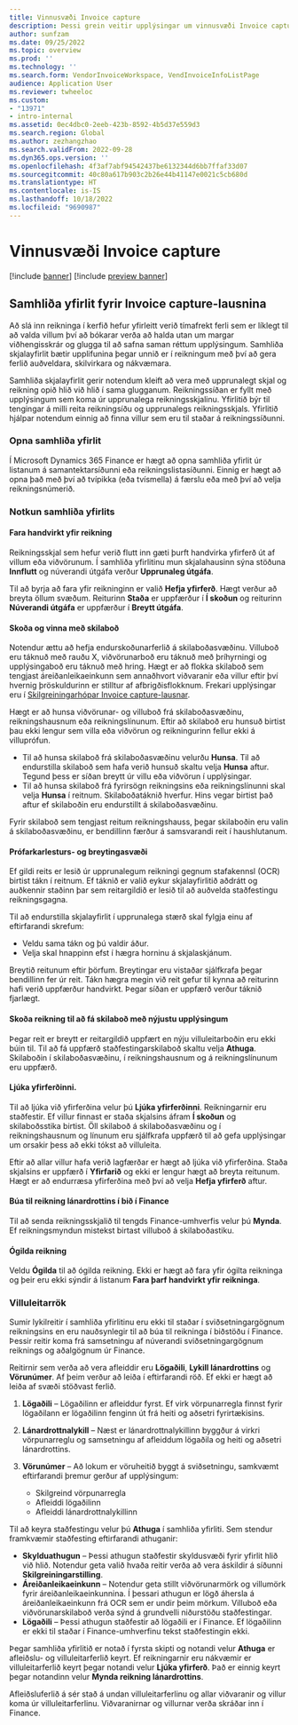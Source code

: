 ```yaml
---
title: Vinnusvæði Invoice capture
description: Þessi grein veitir upplýsingar um vinnusvæði Invoice capture.
author: sunfzam
ms.date: 09/25/2022
ms.topic: overview
ms.prod: ''
ms.technology: ''
ms.search.form: VendorInvoiceWorkspace, VendInvoiceInfoListPage
audience: Application User
ms.reviewer: twheeloc
ms.custom:
- "13971"
- intro-internal
ms.assetid: 0ec4dbc0-2eeb-423b-8592-4b5d37e559d3
ms.search.region: Global
ms.author: zezhangzhao
ms.search.validFrom: 2022-09-28
ms.dyn365.ops.version: ''
ms.openlocfilehash: 4f3af7abf94542437be6132344d6bb7ffaf33d07
ms.sourcegitcommit: 40c80a617b903c2b26e44b41147e0021c5cb680d
ms.translationtype: HT
ms.contentlocale: is-IS
ms.lasthandoff: 10/18/2022
ms.locfileid: "9690987"
---
```

# <a name="invoice-capture-solution-workspace"></a>Vinnusvæði Invoice capture

[!include [banner](../includes/banner.md)]
[!include [preview banner](../includes/preview-banner.md)]

## <a name="side-by-side-viewer-for-the-invoice-capture-solution"></a>Samhliða yfirlit fyrir Invoice capture-lausnina

Að slá inn reikninga í kerfið hefur yfirleitt verið tímafrekt ferli sem er líklegt til að valda villum því að bókarar verða að halda utan um margar viðhengisskrár og glugga til að safna saman réttum upplýsingum. Samhliða skjalayfirlit bætir upplifunina þegar unnið er í reikningum með því að gera ferlið auðveldara, skilvirkara og nákvæmara.

Samhliða skjalayfirlit gerir notendum kleift að vera með upprunalegt skjal og reikning opið hlið við hlið í sama glugganum. Reikningssíðan er fyllt með upplýsingum sem koma úr upprunalega reikningsskjalinu. Yfirlitið býr til tengingar á milli reita reikningsíðu og upprunalegs reikningsskjals. Yfirlitið hjálpar notendum einnig að finna villur sem eru til staðar á reikningssíðunni.

### <a name="open-the-side-by-side-viewer"></a>Opna samhliða yfirlit

Í Microsoft Dynamics 365 Finance er hægt að opna samhliða yfirlit úr listanum á samantektarsíðunni eða reikningslistasíðunni. Einnig er hægt að opna það með því að tvípikka (eða tvísmella) á færslu eða með því að velja reikningsnúmerið.

### <a name="using-the-side-by-side-viewer"></a>Notkun samhliða yfirlits

#### <a name="manually-review-an-invoice"></a>Fara handvirkt yfir reikning

Reikningsskjal sem hefur verið flutt inn gæti þurft handvirka yfirferð út af villum eða viðvörunum. Í samhliða yfirlitinu mun skjalahausinn sýna stöðuna **Innflutt** og núverandi útgáfa verður **Upprunaleg útgáfa**.

Til að byrja að fara yfir reikninginn er valið **Hefja yfirferð**. Hægt verður að breyta öllum svæðum. Reiturinn **Staða** er uppfærður í **Í skoðun** og reiturinn **Núverandi útgáfa** er uppfærður í **Breytt útgáfa**.

#### <a name="view-and-work-with-messages"></a>Skoða og vinna með skilaboð

Notendur ættu að hefja endurskoðunarferlið á skilaboðasvæðinu. Villuboð eru táknuð með rauðu X, viðvörunarboð eru táknuð með þríhyrningi og upplýsingaboð eru táknuð með hring. Hægt er að flokka skilaboð sem tengjast áreiðanleikaeinkunn sem annaðhvort viðvaranir eða villur eftir því hvernig þröskuldurinn er stilltur af afbrigðisflokknum. Frekari upplýsingar eru í [Skilgreiningarhópar Invoice capture-lausnar](invoice-capture-config-group.md).

Hægt er að hunsa viðvörunar- og villuboð frá skilaboðasvæðinu, reikningshausnum eða reikningslínunum. Eftir að skilaboð eru hunsuð birtist þau ekki lengur sem villa eða viðvörun og reikningurinn fellur ekki á villuprófun.

- Til að hunsa skilaboð frá skilaboðasvæðinu velurðu **Hunsa**. Til að endurstilla skilaboð sem hafa verið hunsuð skaltu velja **Hunsa** aftur. Tegund þess er síðan breytt úr villu eða viðvörun í upplýsingar.
- Til að hunsa skilaboð frá fyrirsögn reikningsins eða reikningslínunni skal velja **Hunsa** í reitnum. Skilaboðatáknið hverfur. Hins vegar birtist það aftur ef skilaboðin eru endurstillt á skilaboðasvæðinu.

Fyrir skilaboð sem tengjast reitum reikningshauss, þegar skilaboðin eru valin á skilaboðasvæðinu, er bendillinn færður á samsvarandi reit í haushlutanum.

#### <a name="proofread-and-edit-fields"></a>Prófarkarlesturs- og breytingasvæði

Ef gildi reits er lesið úr upprunalegum reikningi gegnum stafakennsl (OCR) birtist tákn í reitnum. Ef táknið er valið eykur skjalayfirlitið aðdrátt og auðkennir staðinn þar sem reitargildið er lesið til að auðvelda staðfestingu reikningsgagna.

Til að endurstilla skjalayfirlit í upprunalega stærð skal fylgja einu af eftirfarandi skrefum:

- Veldu sama tákn og þú valdir áður.
- Velja skal hnappinn efst í hægra horninu á skjalaskjánum.

Breytið reitunum eftir þörfum. Breytingar eru vistaðar sjálfkrafa þegar bendillinn fer úr reit. Tákn hægra megin við reit gefur til kynna að reiturinn hafi verið uppfærður handvirkt. Þegar síðan er uppfærð verður táknið fjarlægt.

#### <a name="check-an-invoice-to-get-up-to-date-messages"></a>Skoða reikning til að fá skilaboð með nýjustu upplýsingum

Þegar reit er breytt er reitargildið uppfært en nýju villuleitarboðin eru ekki búin til. Til að fá uppfærð staðfestingarskilaboð skaltu velja **Athuga**. Skilaboðin í skilaboðasvæðinu, í reikningshausnum og á reikningslínunum eru uppfærð.

#### <a name="complete-the-review"></a>Ljúka yfirferðinni.

Til að ljúka við yfirferðina velur þú **Ljúka yfirferðinni**. Reikningarnir eru staðfestir. Ef villur finnast er staða skjalsins áfram **Í skoðun** og skilaboðsstika birtist. Öll skilaboð á skilaboðasvæðinu og í reikningshausnum og línunum eru sjálfkrafa uppfærð til að gefa upplýsingar um orsakir þess að ekki tókst að villuleita.

Eftir að allar villur hafa verið lagfærðar er hægt að ljúka við yfirferðina. Staða skjalsins er uppfærð í **Yfirfarið** og ekki er lengur hægt að breyta reitunum. Hægt er að endurræsa yfirferðina með því að velja **Hefja yfirferð** aftur.

#### <a name="generate-a-pending-vendor-invoice-in-finance"></a>Búa til reikning lánardrottins í bið í Finance

Til að senda reikningsskjalið til tengds Finance-umhverfis velur þú **Mynda**. Ef reikningsmyndun mistekst birtast villuboð á skilaboðastiku.

#### <a name="void-an-invoice"></a>Ógilda reikning

Veldu **Ógilda** til að ógilda reikning. Ekki er hægt að fara yfir ógilta reikninga og þeir eru ekki sýndir á listanum **Fara þarf handvirkt yfir reikninga**.

### <a name="validation-logic"></a>Villuleitarrök

Sumir lykilreitir í samhliða yfirlitinu eru ekki til staðar í sviðsetningargögnum reikningsins en eru nauðsynlegir til að búa til reikninga í biðstöðu í Finance. Þessir reitir koma frá samsetningu af núverandi sviðsetningargögnum reiknings og aðalgögnum úr Finance.

Reitirnir sem verða að vera afleiddir eru **Lögaðili**, **Lykill lánardrottins** og **Vörunúmer**. Af þeim verður að leiða í eftirfarandi röð. Ef ekki er hægt að leiða af svæði stöðvast ferlið.

1. **Lögaðili** – Lögaðilinn er afleiddur fyrst. Ef virk vörpunarregla finnst fyrir lögaðilann er lögaðilinn fenginn út frá heiti og aðsetri fyrirtækisins.
2. **Lánardrottnalykill** – Næst er lánardrottnalykillinn byggður á virkri vörpunarreglu og samsetningu af afleiddum lögaðila og heiti og aðsetri lánardrottins.
3. **Vörunúmer** – Að lokum er vöruheitið byggt á sviðsetningu, samkvæmt eftirfarandi þremur gerður af upplýsingum:

    - Skilgreind vörpunarregla
    - Afleiddi lögaðilinn
    - Afleiddi lánardrottnalykillinn

Til að keyra staðfestingu velur þú **Athuga** í samhliða yfirliti. Sem stendur framkvæmir staðfesting eftirfarandi athuganir:

- **Skylduathugun** – Þessi athugun staðfestir skyldusvæði fyrir yfirlit hlið við hlið. Notendur geta valið hvaða reitir verða að vera áskildir á síðunni **Skilgreiningarstilling**.
- **Áreiðanleikaeinkunn** – Notendur geta stillt viðvörunarmörk og villumörk fyrir áreiðanleikaeinkunnina. Í þessari athugun er lögð áhersla á áreiðanleikaeinkunn frá OCR sem er undir þeim mörkum. Villuboð eða viðvörunarskilaboð verða sýnd á grundvelli niðurstöðu staðfestingar.
- **Lögaðili** – Þessi athugun staðfestir að lögaðili er í Finance. Ef lögaðilinn er ekki til staðar í Finance-umhverfinu tekst staðfestingin ekki.

Þegar samhliða yfirlitið er notað í fyrsta skipti og notandi velur **Athuga** er afleiðslu- og villuleitarferlið keyrt. Ef reikningarnir eru nákvæmir er villuleitarferlið keyrt þegar notandi velur **Ljúka yfirferð**. Það er einnig keyrt þegar notandinn velur **Mynda reikning lánardrottins**.

Afleiðsluferlið á sér stað á undan villuleitarferlinu og allar viðvaranir og villur koma úr villuleitarferlinu. Viðvaranirnar og villurnar verða skráðar inn í Finance.
